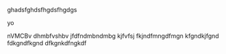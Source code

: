 ghadsfghdsfhgdsfhgdgs

yo

nVMCBv dhmbfvshbv jfdfndmbndmbg
kjfvfsj fkjndfmngdfmgn kfgndkjfgnd fdkgndfkgnd dfkgnkdfngkdf